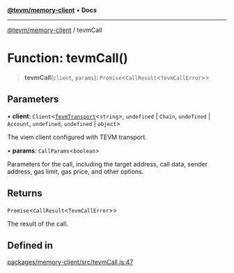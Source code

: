 [**@tevm/memory-client**](../README.md) • **Docs**

***

[@tevm/memory-client](../globals.md) / tevmCall

# Function: tevmCall()

> **tevmCall**(`client`, `params`): `Promise`\<`CallResult`\<`TevmCallError`\>\>

## Parameters

• **client**: `Client`\<[`TevmTransport`](../type-aliases/TevmTransport.md)\<`string`\>, `undefined` \| `Chain`, `undefined` \| `Account`, `undefined`, `undefined` \| `object`\>

The viem client configured with TEVM transport.

• **params**: `CallParams`\<`boolean`\>

Parameters for the call, including the target address, call data, sender address, gas limit, gas price, and other options.

## Returns

`Promise`\<`CallResult`\<`TevmCallError`\>\>

The result of the call.

## Defined in

[packages/memory-client/src/tevmCall.js:47](https://github.com/evmts/tevm-monorepo/blob/main/packages/memory-client/src/tevmCall.js#L47)
